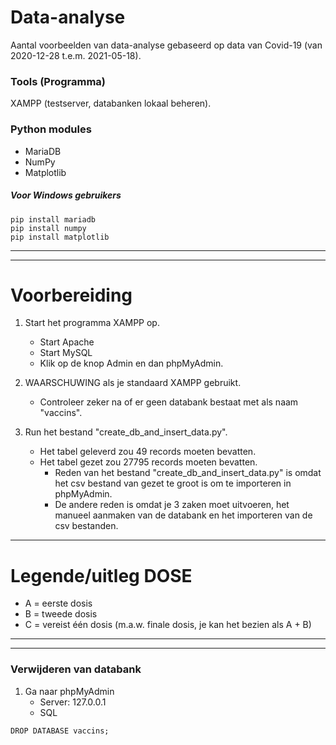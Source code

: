 # Data-analyse
Aantal voorbeelden van data-analyse gebaseerd op data van Covid-19 (van 2020-12-28 t.e.m. 2021-05-18).

### Tools (Programma)
XAMPP (testserver, databanken lokaal beheren).

### Python modules
* MariaDB 
* NumPy
* Matplotlib

##### Voor Windows gebruikers
```
pip install mariadb
pip install numpy
pip install matplotlib
```
___
___
# Voorbereiding
1.	Start het programma XAMPP op.
	* Start Apache
	* Start MySQL
	* Klik op de knop Admin en dan phpMyAdmin.

2.	WAARSCHUWING als je standaard XAMPP gebruikt.
	* Controleer zeker na of er geen databank bestaat met als naam "vaccins".

3.	Run het bestand "create_db_and_insert_data.py".
	* Het tabel geleverd zou 49 records moeten bevatten.
	* Het tabel gezet zou 27795 records moeten bevatten.
		* Reden van het bestand "create_db_and_insert_data.py" is omdat het csv bestand van gezet te groot is om te importeren in phpMyAdmin.
		* De andere reden is omdat je 3 zaken moet uitvoeren, het manueel aanmaken van de databank en het importeren van de csv bestanden.
___
# Legende/uitleg DOSE
* A = eerste dosis
* B = tweede dosis
* C = vereist één dosis (m.a.w. finale dosis, je kan het bezien als A + B)
___
___

### Verwijderen van databank
1.	Ga naar phpMyAdmin
	* Server: 127.0.0.1
	* SQL
```
DROP DATABASE vaccins;
```
